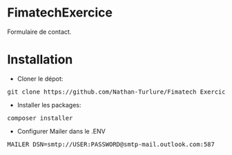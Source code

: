 # FimatechExercice

Formulaire de contact.


<h1> Installation </h1>

- Cloner le dépot:
<pre>git clone https://github.com/Nathan-Turlure/Fimatech_Exercice.git</pre>

- Installer les packages:
<pre>composer installer</pre>

- Configurer Mailer dans le .ENV
<pre>MAILER_DSN=smtp://USER:PASSWORD@smtp-mail.outlook.com:587</pre>
